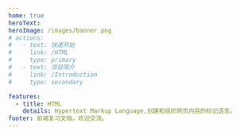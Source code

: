 ```yaml
---
home: true
heroText:
heroImage: /images/banner.png
# actions:
#   - text: 快速开始
#     link: /HTML
#     type: primary
#   - text: 项目简介
#     link: /Introduction
#     type: secondary

features:
  - title: HTML
    details: Hypertext Markup Language,创建和组织网页内容的标记语言。
footer: 前端复习文档，欢迎交流。
---
```


<!--
    home boolean 首页的大标题。
    homeText string | null 首页的大标题。 默认使用站点 title
    tagline string | null 首页的标语。 默认使用站点 description 。

 -->
